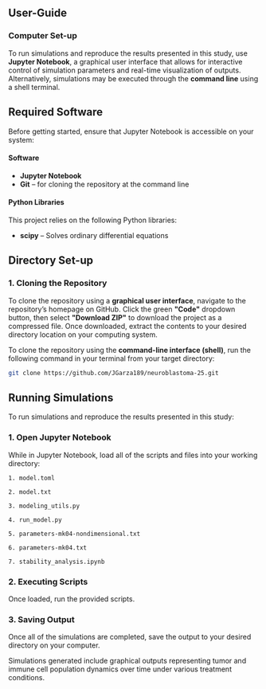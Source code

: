 ## User-Guide

### Computer Set-up

To run simulations and reproduce the results presented in this study, use **Jupyter Notebook**, a graphical user interface that allows for interactive control of simulation parameters and real-time visualization of outputs. Alternatively, simulations may be executed through the **command line** using a shell terminal. 

## Required Software

Before getting started, ensure that Jupyter Notebook is accessible on your system:

#### Software

- **Jupyter Notebook**  
- **Git** – for cloning the repository at the command line

#### Python Libraries

This project relies on the following Python libraries:

- **scipy** – Solves ordinary differential equations  

## Directory Set-up

### 1. Cloning the Repository

To clone the repository using a **graphical user interface**, navigate to the repository’s homepage on GitHub. Click the green **"Code"** dropdown button, then select **"Download ZIP"** to download the project as a compressed file. Once downloaded, extract the contents to your desired directory location on your computing system.

To clone the repository using the **command-line interface (shell)**, run the following command in your terminal from your target directory:

```bash
git clone https://github.com/JGarza189/neuroblastoma-25.git
```

## Running Simulations
To run simulations and reproduce the results presented in this study:

### 1. Open Jupyter Notebook

While in Jupyter Notebook, load all of the scripts and files into your working directory:

```
1. model.toml

2. model.txt

3. modeling_utils.py

4. run_model.py

5. parameters-mk04-nondimensional.txt

6. parameters-mk04.txt

7. stability_analysis.ipynb
```

### 2. Executing Scripts

Once loaded, run the provided scripts.

### 3. Saving Output

Once all of the simulations are completed, save the output to your desired directory on your computer.

Simulations generated include graphical outputs representing tumor and immune cell population dynamics over time under various treatment conditions.